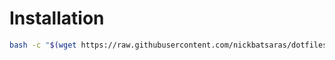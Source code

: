 # Installation
```bash
bash -c "$(wget https://raw.githubusercontent.com/nickbatsaras/dotfiles/arch/mpd/install.sh -O -)"
```
